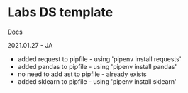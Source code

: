 # Labs DS template

[Docs](https://docs.labs.lambdaschool.com/data-science/)


2021.01.27 - JA
- added request to pipfile - using 'pipenv install requests'
- added pandas to pipfile - using 'pipenv install pandas'
- no need to add ast to pipfile - already exists
- added sklearn to pipfile - using 'pipenv install sklearn'
